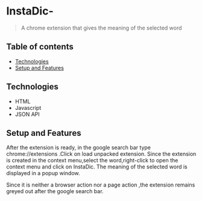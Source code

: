 # InstaDic-
> A chrome extension that gives the meaning of the selected word
## Table of contents
* [Technologies](#technologies)
* [Setup and Features](#features)


## Technologies
* HTML
* Javascript
* JSON API

## Setup and Features
After the extension is ready,
in the google search bar type chrome://extensions .Click on load unpacked extension.
Since the extension is created in the context menu,select the word,right-click to open the context menu and click on InstaDic.
The meaning of the selected word is displayed in a popup window.

Since it is neither a browser action nor a page action ,the extension remains greyed out after the google search bar.
